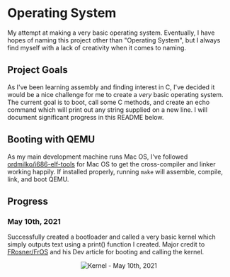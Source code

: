 # Operating System
My attempt at making a very basic operating system. Eventually, I have hopes of naming this project other than 
"Operating System", but I always find myself with a lack of creativity when it comes to naming.

## Project Goals
As I've been learning assembly and finding interest in C, I've decided it would be a nice challenge for me to create a 
*very* basic operating system. The current goal is to boot, call some C methods, and create an echo command which will 
print out any string supplied on a new line. I will document significant progress in this README below.

## Booting with QEMU
As my main development machine runs Mac OS, I've followed 
[ordmilko/i686-elf-tools](https://github.com/lordmilko/i686-elf-tools#mac-os-x) for Mac OS to get the cross-compiler 
and linker working happily. If installed properly, running `make` will assemble, compile, link, and boot QEMU. 


## Progress
### May 10th, 2021
Successfully created a bootloader and called a very basic kernel which simply outputs text using a print() 
function I created. Major credit to [FRosner/FrOS](https://github.com/FRosner/FrOS/tree/minimal-c-kernel) and his Dev 
article for booting and calling the kernel. 
<p align="center">
  <img alt="Kernel - May 10th, 2021" src="https://raw.githubusercontent.com/alexsobiek/operating-system/main/docs/kernel-may10-2021.png">
</p>
